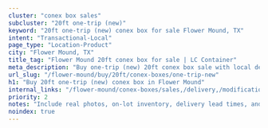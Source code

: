 ```yaml
---
cluster: "conex box sales"
subcluster: "20ft one-trip (new)"
keyword: "20ft one-trip (new) conex box for sale Flower Mound, TX"
intent: "Transactional-Local"
page_type: "Location-Product"
city: "Flower Mound, TX"
title_tag: "Flower Mound 20ft conex box for sale | LC Container"
meta_description: "Buy one-trip (new) 20ft conex box sale with local delivery in Flower Mound, TX. LC Container — local Since 2003. Request a fast quote today."
url_slug: "/flower-mound/buy/20ft/conex-boxes/one-trip-new"
h1: "Buy 20ft one-trip (new) conex box in Flower Mound"
internal_links: "/flower-mound/conex-boxes/sales,/delivery,/modifications"
priority: 2
notes: "Include real photos, on-lot inventory, delivery lead times, and financing info."
noindex: true
---
```


<!-- TODO: Add unique city/inventory copy, images, and internal links here. -->

